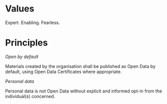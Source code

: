 # Values

Expert. Enabling. Fearless.

# Principles

*Open by default*

Materials created by the organisation shall be published as Open Data by default, using Open Data Certificates where appropriate.  

*Personal data*

Personal data is not Open Data without explicit and informed opt-in from the individual(s) concerned.
